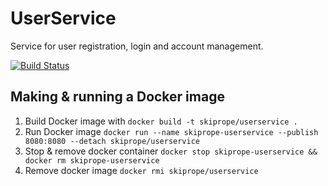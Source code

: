 # UserService
Service for user registration, login and account management.

[![Build Status](https://travis-ci.org/Kolebnica/UserService.svg?branch=master)](https://travis-ci.org/Kolebnica/UserService)

## Making & running a Docker image

1. Build Docker image with `docker build -t skiprope/userservice . `
2. Run Docker image `docker run --name skiprope-userservice --publish 8080:8080 --detach skiprope/userservice`
3. Stop & remove docker container `docker stop skiprope-userservice && docker rm skiprope-userservice`
4. Remove docker image `docker rmi skiprope/userservice`
